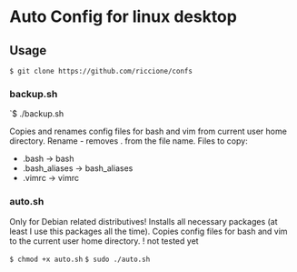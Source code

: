 # Auto Config for linux desktop

## Usage

`$ git clone https://github.com/riccione/confs`

### backup.sh

`$ ./backup.sh

Copies and renames config files for bash and vim from current user home directory.
Rename - removes . from the file name.
Files to copy:
- .bash -> bash
- .bash_aliases -> bash_aliases
- .vimrc -> vimrc

### auto.sh

Only for Debian related distributives!
Installs all necessary packages (at least I use this packages all the time).
Copies config files for bash and vim to the current user home directory.
! not tested yet

`$ chmod +x auto.sh`
`$ sudo ./auto.sh`
